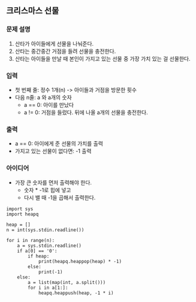 ## 크리스마스 선물

### 문제 설명
1. 산타가 아이들에게 선물을 나눠준다.
2. 산타는 중간중간 거점을 들려 선물을 충전한다.
3. 산타는 아이들을 만날 때 본인이 가지고 있는 선물 중 가장 가치 있는 걸 선물한다.

### 입력
- 첫 번째 줄: 정수 1개(n) -> 아이들과 거점을 방문한 횟수
- 다음 n줄: a 와 a개의 숫자
  - a == 0: 아이를 만났다
  - a != 0: 거점을 들렀다. 뒤에 나올 a개의 선물을 충전한다.
  
### 출력
- a == 0: 아이에게 준 선물의 가치를 출력
- 가지고 있는 선물이 없다면: -1 출력

### 아이디어
- 가장 큰 숫자를 먼저 출력해야 한다.
  - 숫자 * -1로 힙에 넣고
  - 다시 밸 때 -1을 곱해서 출력한다.

```
import sys
import heapq

heap = []
n = int(sys.stdin.readline())

for i in range(n):
    a = sys.stdin.readline()
    if a[0] == '0':
        if heap:
            print(heapq.heappop(heap) * -1)
        else:
            print(-1)
    else:
        a = list(map(int, a.split()))
        for i in a[1:]:
            heapq.heappush(heap, -1 * i)
```
